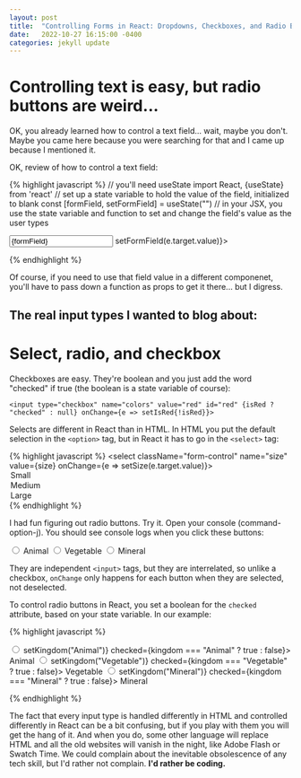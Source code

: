 ```yaml
---
layout: post
title:  "Controlling Forms in React: Dropdowns, Checkboxes, and Radio Buttons"
date:   2022-10-27 16:15:00 -0400
categories: jekyll update
---
```

# Controlling text is easy, but radio buttons are weird...

OK, you already learned how to control a text field... wait, maybe you don't. Maybe you came here because you were searching for that and I came up because I mentioned it.

OK, review of how to control a text field:

{% highlight javascript %}
// you'll need useState
import React, {useState} from 'react'
// set up a state variable to hold the value of the field, initialized to blank
const [formField, setFormField] = useState("")
// in your JSX, you use the state variable and function to set and change the field's value as the user types
<form>
<input type="text" value={formField} onChange={e => setFormField(e.target.value)}></input>
</form>
{% endhighlight %}

Of course, if you need to use that field value in a different componenet, you'll have to pass down a function as props to get it there... but I digress.

## The real input types I wanted to blog about:

# Select, radio, and checkbox

Checkboxes are easy. They're boolean and you just add the word "checked" if true (the boolean is a state variable of course):

`<input type="checkbox" name="colors" value="red" id="red" {isRed ? "checked" : null} onChange={e => setIsRed{!isRed}}>`

Selects are different in React than in HTML. In HTML you put the default selection in the `<option>` tag, but in React it has to go in the `<select>` tag:

{% highlight javascript %}
          <select 
            className="form-control" 
            name="size" 
            value={size} 
            onChange={e => setSize(e.target.value)}>
            <option value="Small">Small</option>
            <option value="Medium">Medium</option>
            <option value="Large">Large</option>
          </select>
{% endhighlight %}

I had fun figuring out radio buttons. Try it. Open your console (command-option-j). You should see console logs when you click these buttons:

<form>
<input type="radio" name="kingdom" id="Animal" value="Animal" onChange="console.log('Animal changed!')">
<label for="Animal">Animal</label>
<input type="radio" name="kingdom" id="Vegetable" value="Vegetable" onChange="console.log('Vegetable changed!')">
<label for="Animal">Vegetable</label>
<input type="radio" name="kingdom" id="Mineral" value="Mineral" onChange="console.log('Mineral changed!')">
<label for="Animal">Mineral</label>
</form>

They are independent `<input>` tags, but they are interrelated, so unlike a checkbox, `onChange` only happens for each button when they are selected, not deselected.

To control radio buttons in React, you set a boolean for the `checked` attribute, based on your state variable. In our example:

{% highlight javascript %}
<form>
<input type="radio" name="kingdom" id="Animal" value="Animal" onChange={e => setKingdom("Animal")} checked={kingdom === "Animal" ? true : false}>
<label for="Animal">Animal</label>
<input type="radio" name="kingdom" id="Vegetable" value="Vegetable" onChange={e => setKingdom("Vegetable")} checked={kingdom === "Vegetable" ? true : false}>
<label for="Animal">Vegetable</label>
<input type="radio" name="kingdom" id="Mineral" value="Mineral" onChange={e => setKingdom("Mineral")} checked={kingdom === "Mineral" ? true : false}>
<label for="Animal">Mineral</label>
</form>
{% endhighlight %}

The fact that every input type is handled differently in HTML and controlled differently in React can be a bit confusing, but if you play with them you
will get the hang of it. And when you do, some other language will replace HTML and all the old websites will vanish in the night, like Adobe Flash or Swatch Time.
We could complain about the inevitable obsolescence of any tech skill, but I'd rather not complain. **I'd rather be coding.**